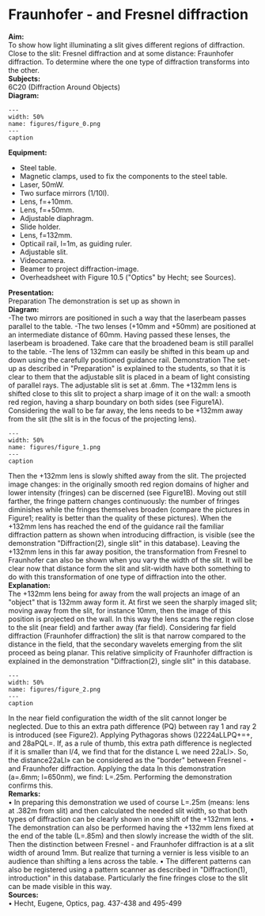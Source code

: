 # Fraunhofer - and Fresnel diffraction 
     
<b> Aim: </b>  
 To show how light illuminating a slit gives different regions of diffraction. Close to the slit: Fresnel diffraction and at some distance: Fraunhofer diffraction. To determine where the one type of diffraction transforms into the other.    
<b> Subjects: </b>  
 6C20 (Diffraction Around Objects)   
<b> Diagram: </b>  
   
```{figure} figures/figure_0.png  
---  
width: 50%  
name: figures/figure_0.png  
---  
caption  
``` 
      
<b> Equipment: </b>  
 
 *  Steel table. 
 *  Magnetic clamps, used to fix the components to the steel table. 
 *  Laser, 50mW. 
 *  Two surface mirrors (1/10l). 
 *  Lens, f=+10mm. 
 *  Lens, f=+50mm. 
 *  Adjustable diaphragm. 
 *  Slide holder. 
 *  Lens, f=132mm. 
 *  Opticail rail, l=1m, as guiding ruler. 
 *  Adjustable slit. 
 *  Videocamera. 
 *  Beamer to project diffraction-image. 
 *  Overheadsheet with Figure 10.5 ("Optics" by Hecht; see Sources).
     
<b> Presentation: </b>  
 Preparation The demonstration is set up as shown in   
<b> Diagram: </b>  
 -The two mirrors are positioned in such a way that the laserbeam passes parallel to the table. -The two lenses (+10mm and +50mm) are positioned at an intermediate distance of 60mm. Having passed these lenses, the laserbeam is broadened. Take care that the broadened beam is still parallel to the table. -The lens of 132mm can easily be shifted in this beam up and down using the carefully positioned guidance rail. Demonstration  The set-up as described in "Preparation" is explained to the students, so that it is clear to them that the adjustable slit is placed in a beam of light consisting of parallel rays. The adjustable slit is set at .6mm. The +132mm lens is shifted close to this slit to project a sharp image of it on the wall: a smooth red region, having a sharp boundary on both sides (see Figure1A). Considering the wall to be far away, the lens needs to be +132mm away from the slit (the slit is in the focus of the projecting lens).    
```{figure} figures/figure_1.png  
---  
width: 50%  
name: figures/figure_1.png  
---  
caption  
``` 
 Then the +132mm lens is slowly shifted away from the slit. The projected image changes: in the originally smooth red region domains of higher and lower intensity (fringes) can be discerned (see Figure1B). Moving out still farther, the fringe pattern changes continuously: the number of fringes diminishes while the fringes themselves broaden (compare the pictures in Figure1; reality is better than the quality of these pictures). When the +132mm lens has reached the end of the guidance rail the familiar diffraction pattern as shown when introducing diffraction, is visible (see the demonstration "Diffraction(2), single slit" in this database). Leaving the +132mm lens in this far away position, the transformation from Fresnel to Fraunhofer can also be shown when you vary the width of the slit. It will be clear now that distance form the slit and slit-width have both something to do with this transformation of one type of diffraction into the other.    
<b> Explanation: </b>  
 The +132mm lens being for away from the wall projects an image of an "object" that is 132mm away form it. At first we seen the sharply imaged slit; moving away from the slit, for instance 10mm, then the image of this position is projected on the wall. In this way the lens scans the region close to the slit (near field) and farther away (far field). Considering far field diffraction (Fraunhofer diffraction) the slit is that narrow compared to the distance in the field, that the secondary wavelets emerging from the slit proceed as being planar. This relative simplicity of Fraunhofer diffraction is explained in the demonstration "Diffraction(2), single slit" in this database.    
```{figure} figures/figure_2.png  
---  
width: 50%  
name: figures/figure_2.png  
---  
caption  
``` 
 In the near field configuration the width of the slit cannot longer be neglected. Due to this an extra path difference (PQ) between ray 1 and ray 2 is introduced (see Figure2). Applying Pythagoras shows ()2224aLLPQ+=+, and 28aPQL=. If, as a rule of thumb, this extra path difference is neglected if it is smaller than l/4, we find that for the distance L we need 22aLl>. So, the distance22aLl» can be considered as the "border" between Fresnel - and Fraunhofer diffraction. Applying the data In this demonstration (a=.6mm; l=650nm), we find: L=.25m. Performing the demonstration confirms this.   
<b> Remarks: </b>  
 • In preparing this demonstration we used of course L=.25m (means: lens at .382m from slit) and then calculated the needed slit width, so that both types of diffraction can be clearly shown in one shift of the +132mm lens. • The demonstration can also be performed having the +132mm lens fixed at the end of the table (L=.85m) and then slowly increase the width of the slit. Then the distinction between Fresnel - and Fraunhofer diffraction is at a slit width of around 1mm. But realize that turning a vernier is less visible to an audience than shifting a lens across the table. • The different patterns can also be registered using a pattern scanner as described in "Diffraction(1), introduction" in this database. Particularly the fine fringes close to the slit can be made visible in this way.   
<b> Sources: </b>  
 • Hecht, Eugene, Optics, pag. 437-438 and 495-499  